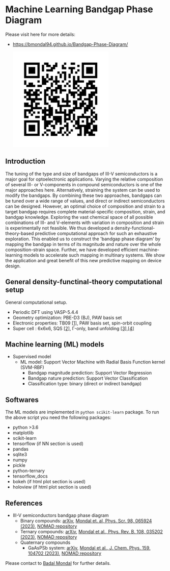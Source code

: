 # Machine Learning Bandgap Phase Diagram

Please visit here for more details:

* https://bmondal94.github.io/Bandgap-Phase-Diagram/

   <img src="./ImageFolder/BandgapPhaseDiagram.png" style="width:300px;height:300px;">
   
## Introduction
The tuning of the type and size of bandgaps of III-V semiconductors is a major goal for optoelectronic applications. 
Varying the relative composition of several III- or V-components in compound semiconductors is one of the major approaches here. 
Alternatively, straining the system can be used to modify the bandgaps. By combining these two approaches, 
bandgaps can be tuned over a wide range of values, and direct or indirect semiconductors can be designed. However, an optimal choice of composition and 
strain to a target bandgap requires complete material-specific composition, strain, and bandgap knowledge. Exploring the vast chemical space of all 
possible combinations of III- and V-elements with variation in composition and strain is experimentally not feasible. We thus developed a 
density-functional-theory-based predictive computational approach for such an exhaustive exploration. This enabled us to construct the 
'bandgap phase diagram' by mapping the bandgap in terms of its magnitude and nature over the whole composition-strain space. 
Further, we have developed efficient machine-learning models to accelerate such mapping in multinary systems. We show the application and great 
benefit of this new predictive mapping on device design. 

## General density-functinal-theory computational setup
General computational setup.

* Periodic DFT using VASP-5.4.4
* Geometry optimization: PBE-D3 (BJ), PAW basis set 
* Electronic properties: TB09 [[1]](https://journals.aps.org/prl/abstract/10.1103/PhysRevLett.102.226401), PAW basis set, spin-orbit coupling 
* Super cell : 6x6x6, SQS [[2]](https://www.brown.edu/Departments/Engineering/Labs/avdw/atat/manual/node74.html), 
Γ-only, band unfolding [[3]](https://github.com/rubel75/fold2Bloch-VASP),[[4]](https://github.com/band-unfolding/bandup)

## Machine learning (ML) models

* Supervised model
	* ML model: Support Vector Machine with Radial Basis Function kernel (SVM-RBF) 
		* Bandgap magnitude prediction: Support Vector Regression
		* Bandgap nature prediction: Support Vector Classification
		* Classification type:  binary (direct or indirect bandgap)
## Softwares

The ML models are implemented in `python scikit-learn` package. To run the above script you need the following packages:

* python >3.6
* matplotlib
* scikit-learn
* tensorflow (if NN section is used)
* pandas
* sqlite3
* numpy
* pickle
* python-ternary
* tensorflow_docs
* bokeh (if html plot section is used)
* holoview (if html plot section is used)

## References
* III-V semiconductors bandgap phase diagram
    *  Binary compounds: [arXiv](http://arxiv.org/abs/2208.10596), [Mondal et. al, Phys. Scr. 98, 065924 (2023)](https://doi.org/10.1088/1402-4896/acd08b), [NOMAD repository](https://doi.org/10.17172/NOMAD/2022.08.20-2)
    *  Ternary compounds: [arXiv](http://arxiv.org/abs/2302.14547), [Mondal et al., Phys. Rev. B. 108, 035202 (2023)](https://doi.org/10.1103/PhysRevB.108.035202), [NOMAD repository](https://doi.org/10.17172/NOMAD/2023.02.27-1)
    *  Quaternary compounds
        *  GaAsPSb system: [arXiv](https://doi.org/10.48550/arXiv.2305.03666), [Mondal et al., J. Chem. Phys. 159, 104702 (2023)](https://doi.org/10.1063/5.0159604), [NOMAD repository](https://doi.org/10.17172/NOMAD/2023.05.03-1)

Please contact to [Badal Mondal](mailto:badalmondal.chembgc@gmail.com,badal.mondal@physik.uni-marburg.de,badal.mondal@studserv.uni-leipzig.de) for further details.
